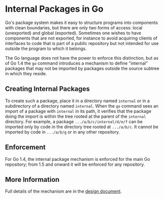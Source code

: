 # Internal Packages in Go

Go's package system makes it easy to structure programs into components with clean boundaries, but there are only two forms of access: local (unexported) and global (exported). Sometimes one wishes to have components that are not exported, for instance to avoid acquiring clients of interfaces to code that is part of a public repository but not intended for use outside the program to which it belongs.

The Go language does not have the power to enforce this distinction, but as of Go 1.4 the `go` command introduces a mechanism to define "internal" packages that may not be imported by packages outside the source subtree in which they reside.

## Creating Internal Packages

To create such a package, place it in a directory named `internal` or in a subdirectory of a directory named `internal`. When the `go` command sees an import of a package with `internal` in its path, it verifies that the package doing the import is within the tree rooted at the parent of the `internal` directory. For example, a package `.../a/b/c/internal/d/e/f` can be imported only by code in the directory tree rooted at `.../a/b/c`. It cannot be imported by code in `.../a/b/g` or in any other repository.

## Enforcement

For Go 1.4, the internal package mechanism is enforced for the main Go repository; from 1.5 and onward it will be enforced for any repository.

## More Information

Full details of the mechanism are in the [design document](https://golang.org/s/go14internal).
